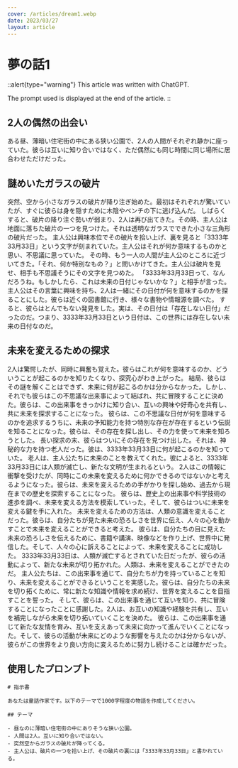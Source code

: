 ```yaml
---
cover: /articles/dream1.webp
date: 2023/03/27
layout: article
---
```


# 夢の話1

::alert{type="warning"}
This article was written with ChatGPT.

The prompt used is displayed at the end of the article.
::

## 2人の偶然の出会い

ある昼、薄暗い住宅街の中にある狭い公園で、2人の人間がそれぞれ静かに座っていた。彼らは互いに知り合いではなく、ただ偶然にも同じ時間に同じ場所に居合わせただけだった。

## 謎めいたガラスの破片

突然、空から小さなガラスの破片が降り注ぎ始めた。最初はそれぞれが驚いていたが、すぐに彼らは身を隠すために木陰やベンチの下に逃げ込んだ。
しばらくすると、破片の降り注ぐ勢いが弱まり、2人は再び出てきた。その時、主人公は地面に落ちた破片の一つを見つけた。それは透明なガラスでできた小さな三角形の破片だった。
主人公は興味本位でその破片を拾い上げ、裏を見ると「3333年33月33日」という文字が刻まれていた。主人公はそれが何か意味するものかと思い、不思議に思っていた。
その時、もう一人の人間が主人公のところに近づいてきた。「それ、何か特別なもの？」と問いかけてきた。主人公は破片を見せ、相手も不思議そうにその文字を見つめた。
「3333年33月33日って、なんだろうね。もしかしたら、これは未来の日付じゃないかな？」と相手が言った。
主人公はその言葉に興味を持ち、2人は一緒にその日付が何を意味するのかを探ることにした。彼らは近くの図書館に行き、様々な書物や情報源を調べた。
すると、彼らはとんでもない発見をした。実は、その日付は「存在しない日付」だったのだ。つまり、3333年33月33日という日付は、この世界には存在しない未来の日付なのだ。

## 未来を変えるための探求

2人は驚愕したが、同時に興奮も覚えた。彼らはこれが何を意味するのか、どういうことが起こるのかを知りたくなり、探究心がわき上がった。
結局、彼らはその謎を解くことはできず、未来に何が起こるのかは分からなかった。しかし、それでも彼らはこの不思議な出来事によって結ばれ、共に冒険することに決めた。彼らは、この出来事をきっかけに知り合い、互いの興味や好奇心を共有し、共に未来を探求することになった。
彼らは、この不思議な日付が何を意味するのかを追求するうちに、未来の予知能力を持つ特別な存在が存在するという伝説を知ることになった。彼らは、その存在を探し出し、その力を使って未来を知ろうとした。
長い探求の末、彼らはついにその存在を見つけ出した。それは、神秘的な力を持つ老人だった。彼は、3333年33月33日に何が起こるのかを知っていた。
老人は、主人公たちに未来のことを教えてくれた。彼によると、3333年33月33日には人類が滅亡し、新たな文明が生まれるという。
2人はこの情報に衝撃を受けたが、同時にこの未来を変えるために何かできるのではないかと考えるようになった。彼らは、未来を変えるための手がかりを探し始め、過去から現在までの歴史を探索することになった。
彼らは、歴史上の出来事や科学技術の進歩を調べ、未来を変える方法を模索していった。そして、彼らはついに未来を変える鍵を手に入れた。
未来を変えるための方法は、人類の意識を変えることだった。彼らは、自分たちが見た未来の恐ろしさを世界に伝え、人々の心を動かすことで未来を変えることができると考えた。
彼らは、自分たちの目に見えた未来の恐ろしさを伝えるために、書籍や講演、映像などを作り上げ、世界中に発信した。そして、人々の心に訴えることによって、未来を変えることに成功した。
3333年33月33日は、人類が滅亡するとされていた日だったが、彼らの活動によって、新たな未来が切り拓かれた。人類は、未来を変えることができたのだ。
主人公たちは、この出来事を通じて、自分たちが力を持っていることを知り、未来を変えることができるということを実感した。彼らは、自分たちの未来を切り拓くために、常に新たな知識や情報を求め続け、世界を変えることを目指すことを誓った。
そして、彼らは、この出来事を通じて互いを知り、共に冒険することになったことに感謝した。2人は、お互いの知識や経験を共有し、互いを補完しながら未来を切り拓いていくことを決めた。
彼らは、この出来事を通じて新たな友情を育み、互いを支えあって未来に向かって進んでいくことになった。そして、彼らの活動が未来にどのような影響を与えたのかは分からないが、彼らがこの世界をより良い方向に変えるために努力し続けることは確かだった。

## 使用したプロンプト

```md[prompt.md]
# 指示書

あなたは童話作家です。以下のテーマで1000字程度の物語を作成してください。

## テーマ

- 昼なのに薄暗い住宅街の中にありそうな狭い公園。
- 人間は2人。互いに知り合いではない。
- 突然空からガラスの破片が降ってくる。
- 主人公は、破片の一つを拾い上げ、その破片の裏には「3333年33月33日」と書かれている。
```
